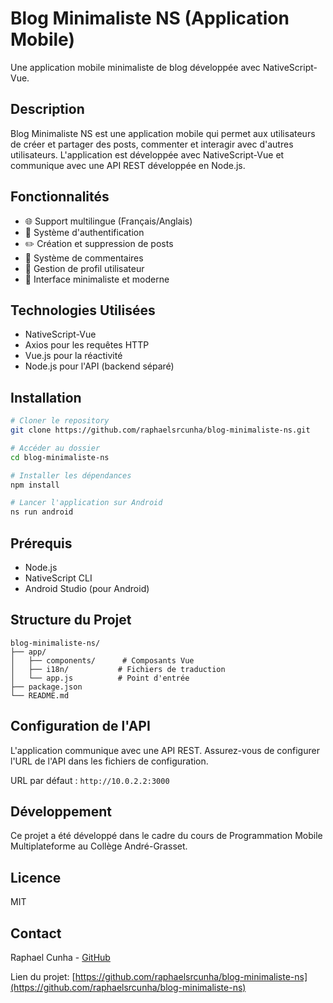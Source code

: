 # Blog Minimaliste NS (Application Mobile)

Une application mobile minimaliste de blog développée avec NativeScript-Vue.

## Description

Blog Minimaliste NS est une application mobile qui permet aux utilisateurs de créer et partager des posts, commenter et interagir avec d'autres utilisateurs. L'application est développée avec NativeScript-Vue et communique avec une API REST développée en Node.js.

## Fonctionnalités

- 🌐 Support multilingue (Français/Anglais)
- 👤 Système d'authentification
- ✏️ Création et suppression de posts
- 💬 Système de commentaires
- 👥 Gestion de profil utilisateur
- 🎨 Interface minimaliste et moderne

## Technologies Utilisées

- NativeScript-Vue
- Axios pour les requêtes HTTP
- Vue.js pour la réactivité
- Node.js pour l'API (backend séparé)

## Installation

```bash
# Cloner le repository
git clone https://github.com/raphaelsrcunha/blog-minimaliste-ns.git

# Accéder au dossier
cd blog-minimaliste-ns

# Installer les dépendances
npm install

# Lancer l'application sur Android
ns run android

```

## Prérequis

- Node.js
- NativeScript CLI
- Android Studio (pour Android)

## Structure du Projet

```
blog-minimaliste-ns/
├── app/
│   ├── components/      # Composants Vue
│   ├── i18n/           # Fichiers de traduction
│   └── app.js          # Point d'entrée
├── package.json
└── README.md
```

## Configuration de l'API

L'application communique avec une API REST. Assurez-vous de configurer l'URL de l'API dans les fichiers de configuration.

URL par défaut : `http://10.0.2.2:3000`

## Développement

Ce projet a été développé dans le cadre du cours de Programmation Mobile Multiplateforme au Collège André-Grasset.

## Licence

MIT

## Contact

Raphael Cunha - [GitHub](https://github.com/raphaelsrcunha)

Lien du projet: [https://github.com/raphaelsrcunha/blog-minimaliste-ns](https://github.com/raphaelsrcunha/blog-minimaliste-ns)
